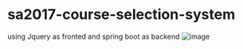 # sa2017-course-selection-system
using Jquery as fronted and spring boot as backend
![image](https://github.com/GreensHD/sa2017-course-selection-system/blob/master/imageFolder/屏幕快照%202017-06-22%20下午8.32.05.png)
